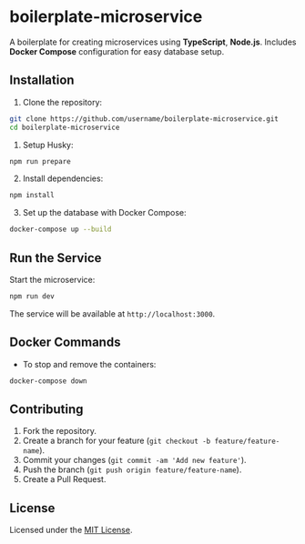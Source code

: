 
# boilerplate-microservice

A boilerplate for creating microservices using **TypeScript**, **Node.js**. Includes **Docker Compose** configuration for easy database setup.


## Installation

1. Clone the repository:

```bash
git clone https://github.com/username/boilerplate-microservice.git
cd boilerplate-microservice
```

1. Setup Husky:

```bash
npm run prepare
```


2. Install dependencies:

```bash
npm install
```

3. Set up the database with Docker Compose:

```bash
docker-compose up --build
```

## Run the Service

Start the microservice:

```bash
npm run dev
```

The service will be available at `http://localhost:3000`.

## Docker Commands

- To stop and remove the containers:

```bash
docker-compose down
```

## Contributing

1. Fork the repository.
2. Create a branch for your feature (`git checkout -b feature/feature-name`).
3. Commit your changes (`git commit -am 'Add new feature'`).
4. Push the branch (`git push origin feature/feature-name`).
5. Create a Pull Request.

## License

Licensed under the [MIT License](LICENSE).